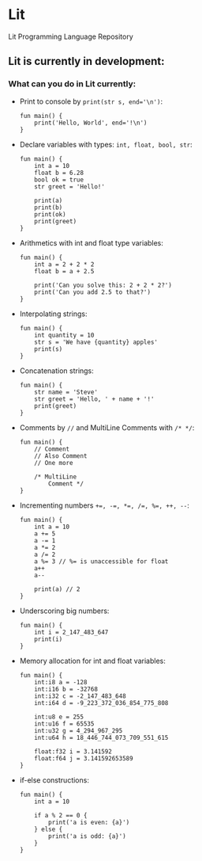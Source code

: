 # Lit
Lit Programming Language Repository

## Lit is currently in development:
### What can you do in Lit currently:

- Print to console by `print(str s, end='\n')`:

      fun main() {
          print('Hello, World', end='!\n')
      }
- Declare variables with types: `int, float, bool, str`:

      fun main() {
          int a = 10
          float b = 6.28
          bool ok = true
          str greet = 'Hello!'

          print(a)
          print(b)
          print(ok)
          print(greet)
      }
- Arithmetics with int and float type variables:

      fun main() {
          int a = 2 + 2 * 2
          float b = a + 2.5

          print('Can you solve this: 2 + 2 * 2?')
          print('Can you add 2.5 to that?')
      }
- Interpolating strings:

      fun main() {
          int quantity = 10
          str s = 'We have {quantity} apples'
          print(s)
      }
- Concatenation strings:

      fun main() {
          str name = 'Steve'
          str greet = 'Hello, ' + name + '!'
          print(greet)
      }
- Comments by `//` and MultiLine Comments with `/* */`:

      fun main() {
          // Comment
          // Also Comment
          // One more

          /* MultiLine
              Comment */
      }
- Incrementing numbers `+=, -=, *=, /=, %=, ++, --`:

      fun main() {
          int a = 10
          a += 5
          a -= 1
          a *= 2
          a /= 2
          a %= 3 // %= is unaccessible for float
          a++
          a--
          
          print(a) // 2
      }
- Underscoring big numbers:

      fun main() {
          int i = 2_147_483_647
          print(i)
      }
- Memory allocation for int and float variables:

      fun main() {
          int:i8 a = -128
          int:i16 b = -32768
          int:i32 c = -2_147_483_648
          int:i64 d = -9_223_372_036_854_775_808
          
          int:u8 e = 255
          int:u16 f = 65535
          int:u32 g = 4_294_967_295
          int:u64 h = 18_446_744_073_709_551_615
          
          float:f32 i = 3.141592
          float:f64 j = 3.141592653589
      }
- if-else constructions:

      fun main() {
          int a = 10
          
          if a % 2 == 0 {
              print('a is even: {a}')
          } else {
              print('a is odd: {a}')
          }
      }
